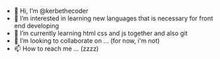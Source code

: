 - 👋 Hi, I’m @kerbethecoder
- 👀 I’m interested in learning new languages that is necessary for front end developing
- 🌱 I’m currently learning html css and js together and also git
- 💞️ I’m looking to collaborate on ... (for now, i'm not)
- 📫 How to reach me ... (zzzz)

<!---
kerbethecoder/kerbethecoder is a ✨ special ✨ repository because its `README.md` (this file) appears on your GitHub profile.
You can click the Preview link to take a look at your changes.
--->
